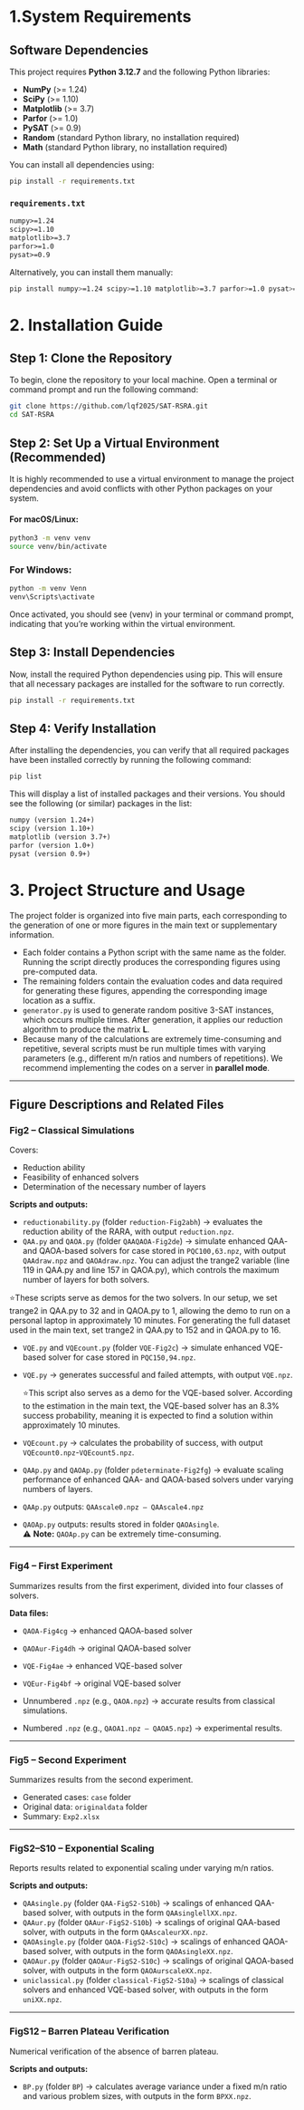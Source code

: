 # 1.System Requirements

## Software Dependencies

This project requires **Python 3.12.7** and the following Python libraries:

- **NumPy** (>= 1.24)
- **SciPy** (>= 1.10)
- **Matplotlib** (>= 3.7)
- **Parfor** (>= 1.0)
- **PySAT** (>= 0.9)
- **Random** (standard Python library, no installation required)
- **Math** (standard Python library, no installation required)

You can install all dependencies using:

```bash
pip install -r requirements.txt
```

### `requirements.txt`

```txt
numpy>=1.24
scipy>=1.10
matplotlib>=3.7
parfor>=1.0
pysat>=0.9
```

Alternatively, you can install them manually:

```bash
pip install numpy>=1.24 scipy>=1.10 matplotlib>=3.7 parfor>=1.0 pysat>=0.9
```

# 2. Installation Guide

## Step 1: Clone the Repository

To begin, clone the repository to your local machine. Open a terminal or command prompt and run the following command:

```bash
git clone https://github.com/lqf2025/SAT-RSRA.git
cd SAT-RSRA
```

## Step 2: Set Up a Virtual Environment (Recommended)

It is highly recommended to use a virtual environment to manage the project dependencies and avoid conflicts with other Python packages on your system.

#### For macOS/Linux:

```bash
python3 -m venv venv
source venv/bin/activate
```

### For Windows:

```bash
python -m venv Venn
venv\Scripts\activate
```

Once activated, you should see (venv) in your terminal or command prompt, indicating that you’re working within the virtual environment.

## Step 3: Install Dependencies

Now, install the required Python dependencies using pip. This will ensure that all necessary packages are installed for the software to run correctly.

```bash
pip install -r requirements.txt
```


## Step 4: Verify Installation

After installing the dependencies, you can verify that all required packages have been installed correctly by running the following command:

```bash
pip list
```

This will display a list of installed packages and their versions.
You should see the following (or similar) packages in the list:

```txt
numpy (version 1.24+)
scipy (version 1.10+)
matplotlib (version 3.7+)
parfor (version 1.0+)
pysat (version 0.9+)
```

# 3. Project Structure and Usage

The project folder is organized into five main parts, each corresponding to the generation of one or more figures in the main text or supplementary information.

- Each folder contains a Python script with the same name as the folder. Running the script directly produces the corresponding figures using pre-computed data.
- The remaining folders contain the evaluation codes and data required for generating these figures, appending the corresponding image location as a suffix. 
- `generator.py` is used to generate random positive 3-SAT instances, which occurs multiple times. After generation, it applies our reduction algorithm to produce the matrix **L**.
- Because many of the calculations are extremely time-consuming and repetitive, several scripts must be run multiple times with varying parameters (e.g., different m/n ratios and numbers of repetitions).  We recommend implementing the codes on a server in **parallel mode**.

---

## Figure Descriptions and Related Files

### **Fig2 – Classical Simulations**

Covers:
- Reduction ability
- Feasibility of enhanced solvers
- Determination of the necessary number of layers

**Scripts and outputs:**
- `reductionability.py` (folder `reduction-Fig2abh`) 
→ evaluates the reduction ability of the RARA, with output  `reduction.npz`.
- `QAA.py` and `QAOA.py` (folder `QAAQAOA-Fig2de`) 
→ simulate enhanced QAA- and QAOA-based solvers for case stored in `PQC100,63.npz`, with output `QAAdraw.npz` and  `QAOAdraw.npz`.
You can adjust the trange2 variable (line 119 in QAA.py and line 157 in QAOA.py), which controls the maximum number of layers for both solvers. 

⭐These scripts serve as demos for the two solvers. In our setup, we set trange2 in QAA.py to 32 and in QAOA.py to 1, allowing the demo to run on a personal laptop in approximately 10 minutes. For generating the full dataset used in the main text, set trange2 in QAA.py to 152 and in QAOA.py to 16.
- `VQE.py` and `VQEcount.py` (folder `VQE-Fig2c`)  → simulate enhanced VQE-based solver for case stored in `PQC150,94.npz`.
- `VQE.py` → generates successful and failed attempts, with output `VQE.npz`. 

  ⭐This script also serves as a demo for the VQE-based solver. According to the estimation in the main text, the VQE-based solver has an 8.3\% success probability, meaning it is expected to find a solution within approximately 10 minutes.
- `VQEcount.py` → calculates the probability of success, with output `VQEcount0.npz`-`VQEcount5.npz`.
- `QAAp.py` and `QAOAp.py` (folder `pdeterminate-Fig2fg`) → evaluate scaling performance of enhanced QAA- and QAOA-based solvers under varying numbers of layers.  
- `QAAp.py` outputs: `QAAscale0.npz – QAAscale4.npz`  
- `QAOAp.py` outputs: results stored in folder `QAOAsingle`.  
  ⚠️ **Note:** `QAOAp.py` can be extremely time-consuming.

---

### **Fig4 – First Experiment**

Summarizes results from the first experiment, divided into four classes of solvers.

**Data files:**
- `QAOA-Fig4cg` → enhanced QAOA-based solver
- `QAOAur-Fig4dh` → original QAOA-based solver
- `VQE-Fig4ae` → enhanced VQE-based solver
- `VQEur-Fig4bf` → original VQE-based solver

- Unnumbered `.npz` (e.g., `QAOA.npz`) → accurate results from classical simulations.
- Numbered `.npz` (e.g., `QAOA1.npz – QAOA5.npz`) → experimental results.

---

### **Fig5 – Second Experiment**

Summarizes results from the second experiment.

- Generated cases: `case` folder  
- Original data: `originaldata` folder  
- Summary: `Exp2.xlsx`

---

### **FigS2–S10 – Exponential Scaling**

Reports results related to exponential scaling under varying m/n ratios.

**Scripts and outputs:**
- `QAAsingle.py` (folder `QAA-FigS2-S10b`) → scalings of enhanced QAA-based solver, with outputs in the form `QAAsinglellXX.npz`.
- `QAAur.py` (folder `QAAur-FigS2-S10b`) → scalings of original QAA-based solver, with outputs in the form `QAAscaleurXX.npz`.
- `QAOAsingle.py` (folder `QAOA-FigS2-S10c`) → scalings of enhanced QAOA-based solver, with outputs in the form `QAOAsingleXX.npz`.
- `QAOAur.py` (folder `QAOAur-FigS2-S10c`) → scalings of original QAOA-based solver, with outputs in the form `QAOAurscaleXX.npz`.
- `uniclassical.py` (folder `classical-FigS2-S10a`) → scalings of classical solvers and enhanced VQE-based solver, with outputs in the form `uniXX.npz`.

---

### **FigS12 – Barren Plateau Verification**

Numerical verification of the absence of barren plateau.

**Scripts and outputs:**
- `BP.py` (folder `BP`) → calculates average variance under a fixed m/n ratio and various problem sizes, with outputs in the form `BPXX.npz`.


